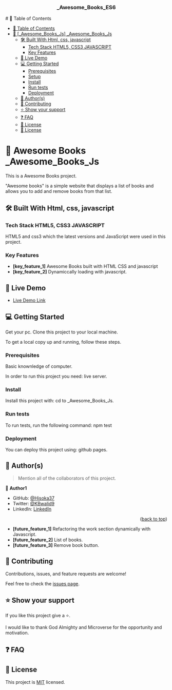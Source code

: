 <a name="_Awesome_Books_ES6"></a>
<div align="center">
  <br/>
  <h3><b>_Awesome_Books_ES6</b></h3>
</div>
# 📗 Table of Contents

- [📗 Table of Contents](#-table-of-contents)
- [📖 \[\_Awesome\_Books\_Js\] \_Awesome\_Books\_Js](#-_awesome_books_js-_awesome_books_js)
  - [🛠 Built With Html, css, javascript](#-built-with-html-css-javascript)
    - [Tech Stack HTML5, CSS3 JAVASCRIPT](#tech-stack-html5-css3-javascript)
    - [Key Features ](#key-features-)
  - [🚀 Live Demo ](#-live-demo-)
  - [💻 Getting Started ](#-getting-started-)
    - [Prerequisites](#prerequisites)
    - [Setup](#setup)
    - [Install](#install)
    - [Run tests](#run-tests)
    - [Deployment](#deployment)
  - [👥 Author(s) ](#-authors-)
  - [🤝 Contributing ](#-contributing-)
  - [⭐️ Show your support ](#️-show-your-support-)
  - [❓ FAQ ](#-faq-)
  - [📝 License ](#-license-)
  - [📝 License](#-license)

# 📖 Awesome Books <a name="_Awesome_Books_Js">_Awesome_Books_Js</a>

This is a Awesome Books  project.

"Awesome books" is a simple website that displays a list of books and allows you to add and remove books from that list.

## 🛠 Built With <a name="built-with">Html, css, javascript</a>

### Tech Stack <a name="tech-stack">HTML5, CSS3 JAVASCRIPT</a>

HTML5 and css3 which the latest versions and JavaScript were used in this project.

<!-- Features -->

### Key Features <a name="key-features"></a>

- **[key_feature_1]** Awesome Books built with HTML CSS and javascript
- **[key_feature_2]** Dynamiccally loading with javascript.


<!-- LIVE DEMO -->

## 🚀 Live Demo <a name="live-demo"></a>

- [Live Demo Link](https://hisoka37.github.io/Awesome-Book-Store-ES6/)

<!-- GETTING STARTED -->

## 💻 Getting Started <a name="getting-started"></a>

 Get your pc.
 Clone this project to your local machine. 

To get a local copy up and running, follow these steps.

### Prerequisites
Basic knownledge of computer.

In order to run this project you need:
live server.

 

### Install

Install this project with:
cd to _Awesome_Books_Js.

### Run tests

To run tests, run the following command:
npm test

### Deployment

You can deploy this project using:
github pages.

<!-- AUTHORS -->

## 👥 Author(s) <a name="authors"></a>

> Mention all of the collaborators of this project.

👤 **Author1**

- GitHub: [@Hisoka37](https://github.com/Hisoka37)
- Twitter: [@KBwalid9](https://twitter.com/KBwalid9)
- LinkedIn: [LinkedIn](https://www.linkedin.com/in/walidkb/)

<p align="right">(<a href="#readme-top">back to top</a>)</p>

- **[future_feature_1]** Refactoring the work section dynamically with Javascript.
- **[future_feature_2]** List of books.
- **[future_feature_3]** Remove book button.


<!-- CONTRIBUTING -->

## 🤝 Contributing <a name="contributing"></a>

Contributions, issues, and feature requests are welcome!

Feel free to check the [issues page](https://github.com/Hisoka37/Awesome_Books_Js).

<!-- SUPPORT -->

## ⭐️ Show your support <a name="support"></a>

If you like this project give a ⭐️.


<!-- ACKNOWLEDGEMENTS -->

I would like to thank God Almighty and Microverse for the opportunity and motivation.

<!-- FAQ (optional) -->

## ❓ FAQ <a name="faq"></a>



<!-- LICENSE -->

## 📝 License <a name="license"></a>


This project is [MIT](./MIT.md) licensed.
